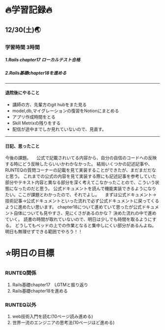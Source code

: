# 🔥学習記録🔥
## 12/30(土)🌏
### 学習時間 3時間
##### 1.Rails chapter17 ローカルテスト合格
##### 2.Rails基礎chapter18を進める

***
#### 退院後にやること
- 講師の方、先輩方のgit hubをまた見る
- model,db,マイグレーションの復習をNotionにまとめる
- アプリ作成時間をとる
- Skill Metrixの残りをする
- 配信が途中までしか見れていないので、見直す。

***
#### 日記、思ったこと
今後の課題。
　公式で記載されいてる内容から、自分の自信のコードへの反映する時にどう反映したらいいかわかなかった。
結局いくつかの記述記事や、RUNTEQの質問コーナーの記載を見て実装することができたが、まだまだだなと思う。
これまでの公式の内容を見て実装する際にも記述記事を参考していた部分やテキスト内容と異なる部分を深く考えてこなかったことので、こういう状態になったのだと思う。
公式ドキュメントを読んで機能実装できるようになりたい。ここが課題とわかったので、それでよし。
　まずは公式ドキュメント→技術記事→公式ドキュメントといった流れで必ず公式ドキュメントに戻ってくるように進めたい思います。
chapter18について進めていて思ったが公式ドキュメント自体についても見やすさ、見にくさがあるのかな？
決めた流れの中で進めていく。
読書の時間が取れていないので、明日は少しでも時間を取るようにする。
どうしてもベッドの上での作業となると集中しにくい部分があるんよね。
明日も無理せずできる範囲でやろう！！

# ⭐️明日の目標
### RUNTEQ関係
1. Rails基礎chapter17　LGTMと振り返り
2. Rails基礎chapter18を進める

### RUNTEQ以外
1. web技術入門を読む(10ページ読み進める)
2. 世界一流のエンジニアの思考法(10ページほど進める)
